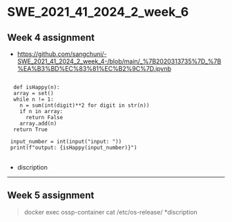 # SWE_2021_41_2024_2_week_6

## Week 4 assignment
* https://github.com/sangchuni/-SWE_2021_41_2024_2_week_4-/blob/main/_%7B2020313735%7D_%7B%EA%B3%BD%EC%83%81%EC%B2%9C%7D.ipynb
<pre>
<code>
  def isHappy(n):
  array = set()
  while n != 1:
    n = sum(int(digit)**2 for digit in str(n))
    if n in array:
      return False
    array.add(n)
  return True

 input_number = int(input("input: "))
 print(f"output: {isHappy(input_number)}")
</code>
</pre>

* discription
---
## Week 5 assignment
>docker exec ossp-container cat /etc/os-release/
>*discription

